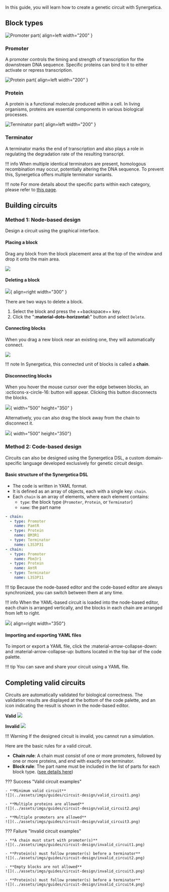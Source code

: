 In this guide, you will learn how to create a genetic circuit with Synergetica.

## Block types

![Promoter part](../assets/imgs/guides/circuit-design/promoter.png){ align=left width="200" }

### Promoter
A promoter controls the timing and strength of transcription for the downstream DNA sequence. Specific proteins can bind to it to either activate or repress transcription.

<div style="clear: both;"></div>

![Protein part](../assets/imgs/guides/circuit-design/protein.png){ align=left width="200" }

### Protein

A protein is a functional molecule produced within a cell. In living organisms, proteins are essential components in various biological processes.

<div style="clear: both;"></div>

![Terminator part](../assets/imgs/guides/circuit-design/terminator.png){ align=left width="200" }

### Terminator

A terminator marks the end of transcription and also plays a role in regulating the degradation rate of the resulting transcript.

<div style="clear: both;"></div>

!!! info
	When multiple identical terminators are present, homologous recombination may occur, potentially altering the DNA sequence. To prevent this, Synergetica offers multiple terminator variants.

!!! note
	For more details about the specific parts within each category, please refer to <u>[this page]()</u>.

## Building circuits

### Method 1: Node-based design

Design a circuit using the graphical interface.

#### Placing a block

Drag any block from the block placement area at the top of the window and drop it onto the main area.

![](../assets/imgs/tutorial/dnd_parts.png)

#### Deleting a block

![](../assets/imgs/guides/circuit-design/delete_block.png){ align=right width="300" }

There are two ways to delete a block.

1. Select the block and press the ++backspace++ key.
2. Click the "**:material-dots-horizontal:**" button and select `Delete`.

<div style="clear: both"></div>

#### Connecting blocks

When you drag a new block near an existing one, they will automatically connect.

![](../assets/imgs/tutorial/dnd_new_parts.png)

!!! note
	In Synergetica, this connected unit of blocks is called a **chain**.

#### Disconnecting blocks

When you hover the mouse cursor over the edge between blocks, an :octicons-x-circle-16: button will appear. Clicking this button disconnects the blocks.

![](../assets/imgs/guides/circuit-design/disconnection.png){ width="500" height="350" }

Alternatively, you can also drag the block away from the chain to disconnect it.

![](../assets/imgs/guides/circuit-design/disconnect_drag_out.png){ width="500" height="350"}

### Method 2: Code-based design

Circuits can also be designed using the Synergetica DSL, a custom domain-specific language developed exclusively for genetic circuit design.

#### Basic structure of the Synergetica DSL

- The code is written in YAML format.
- It is defined as an array of objects, each with a single key: `chain`.
- Each `chain` is an array of elements, where each element contains:
	- `type`: the block type (`Promoter`, `Protein`, or `Terminator`)
	- `name`: the part name

``` yaml title="Example YAML"
- chain:
  - type: Promoter
    name: PamtR
  - type: Protein
    name: BM3R1
  - type: Terminator
    name: L3S3P31
- chain:
  - type: Promoter
    name: Pbm3r1
  - type: Protein
    name: AmtR
  - type: Terminator
    name: L3S3P11
```

!!! tip
	Because the node-based editor and the code-based editor are always synchronized, you can switch between them at any time.

!!! info
	When the YAML-based circuit is loaded into the node-based editor, each chain is arranged vertically, and the blocks in each chain are arranged from left to right.

![](../assets/imgs/guides/circuit-design/import_export_yaml.png){ align=right width="350"}

#### Importing and exporting YAML files

To import or export a YAML file, click the :material-arrow-collapse-down: and :material-arrow-collapse-up: buttons located in the top bar of the code palette.

<div style="clear: both"></div>

!!! tip
	You can save and share your circuit using a YAML file.


## Completing valid circuits

Circuits are automatically validated for biological correctness. The validation results are displayed at the bottom of the code palette, and an icon indicating the result is shown in the node-based editor.

**Valid**
![](../assets/imgs/guides/circuit-design/valid.png)

**Invalid**
![](../assets/imgs/guides/circuit-design/invalid.png)

!!! Warning
	If the designed circuit is invalid, you cannot run a simulation.

Here are the basic rules for a valid circuit.

- **Chain rule**: A chain must consist of one or more promoters, followed by one or more proteins, and end with exactly one terminator.
- **Block rule**: The part name must be included in the list of parts for each block type. (<u>[see details here]()</u>)

??? Success "Valid circuit examples"

	- **Minimum valid circuit**
	![](../assets/imgs/guides/circuit-design/valid_circuit1.png)

	- **Multiple proteins are allowed**
	![](../assets/imgs/guides/circuit-design/valid_circuit2.png)

	- **Multiple promoters are allowed**
	![](../assets/imgs/guides/circuit-design/valid_circuit3.png)

??? Failure "Invalid circuit examples"

	- **A chain must start with promoter(s)**
	![](../assets/imgs/guides/circuit-design/invalid_circuit1.png)

	- **Protein(s) must follow promoter(s) before a terminator**
	![](../assets/imgs/guides/circuit-design/invalid_circuit2.png)

	- **Empty blocks are not allowed**
	![](../assets/imgs/guides/circuit-design/invalid_circuit3.png)

	- **Protein(s) must follow promoter(s) before a terminator**
	![](../assets/imgs/guides/circuit-design/invalid_circuit4.png)
